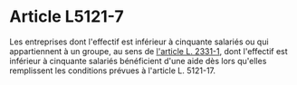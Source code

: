 # Article L5121-7

Les entreprises dont l'effectif est inférieur à cinquante salariés ou qui appartiennent à un groupe, au sens de [l'article L. 2331-1][1], dont l'effectif est inférieur à cinquante salariés bénéficient d'une aide dès lors qu'elles remplissent les conditions prévues à l'article L. 5121-17.

 [1]: /affichCodeArticle.do?cidTexte=LEGITEXT000006072050&idArticle=LEGIARTI000006902131&dateTexte=&categorieLien=cid